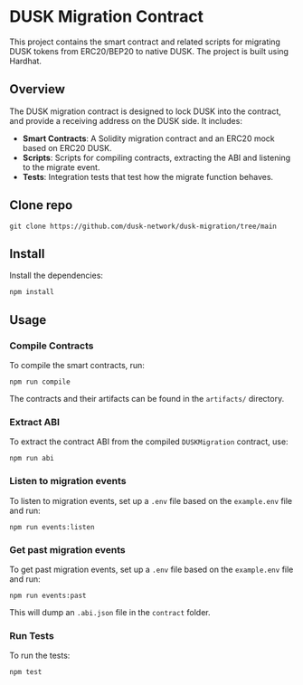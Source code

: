 # DUSK Migration Contract

This project contains the smart contract and related scripts for migrating DUSK tokens from ERC20/BEP20 to native DUSK. The project is built using Hardhat.

## Overview

The DUSK migration contract is designed to lock DUSK into the contract, and provide a receiving address on the DUSK side. It includes:
- **Smart Contracts**: A Solidity migration contract and an ERC20 mock based on ERC20 DUSK.
- **Scripts**: Scripts for compiling contracts, extracting the ABI and listening to the migrate event.
- **Tests**: Integration tests that test how the migrate function behaves.

## Clone repo

```shell
git clone https://github.com/dusk-network/dusk-migration/tree/main
```

## Install

Install the dependencies:

```shell
npm install
```

## Usage

### Compile Contracts

To compile the smart contracts, run:
```shell
npm run compile
```

The contracts and their artifacts can be found in the `artifacts/` directory.

### Extract ABI

To extract the contract ABI from the compiled `DUSKMigration` contract, use:
```shell
npm run abi
```

### Listen to migration events

To listen to migration events, set up a `.env` file based on the `example.env` file and run:
```shell
npm run events:listen
```

### Get past migration events

To get past migration events, set up a `.env` file based on the `example.env` file and run:
```shell
npm run events:past
```

This will dump an `.abi.json` file in the `contract` folder.

### Run Tests

To run the tests:
```shell
npm test
```
